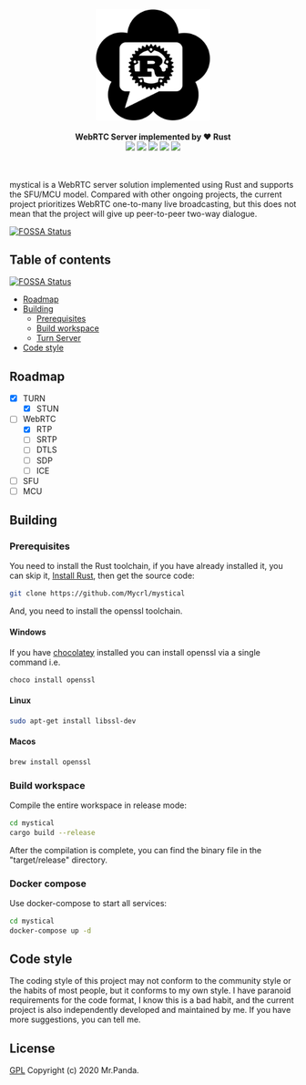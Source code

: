 <!--lint disable no-literal-urls-->
<div align="center">
  <img 
    alt="mystical"
    src="./logo.svg" 
    width="200px"
  />
</div>
<br/>
<div align="center">
  <strong>WebRTC Server implemented by ❤️ Rust</strong>
</div>
<div align="center">
  <img src="https://img.shields.io/github/workflow/status/Mycrl/mystical/mystical Tests"/>
  <img src="https://img.shields.io/github/languages/top/Mycrl/mystical"/>
  <img src="https://img.shields.io/github/license/Mycrl/mystical"/>
  <img src="https://img.shields.io/github/issues/Mycrl/mystical"/>
  <img src="https://img.shields.io/github/stars/Mycrl/mystical"/>
</div>
<br/>
<br/>

mystical is a WebRTC server solution implemented using Rust and supports the SFU/MCU model. Compared with other ongoing projects, the current project prioritizes WebRTC one-to-many live broadcasting, but this does not mean that the project will give up peer-to-peer two-way dialogue.


[![FOSSA Status](https://app.fossa.com/api/projects/git%2Bgithub.com%2FMycrl%2Fmystical.svg?type=large)](https://app.fossa.com/projects/git%2Bgithub.com%2FMycrl%2Fmystical?ref=badge_large)

## Table of contents
[![FOSSA Status](https://app.fossa.com/api/projects/git%2Bgithub.com%2FMycrl%2Fmystical.svg?type=shield)](https://app.fossa.com/projects/git%2Bgithub.com%2FMycrl%2Fmystical?ref=badge_shield)


* [Roadmap](#roadmap)
* [Building](#building)
  * [Prerequisites](#prerequisites)
  * [Build workspace](#build-workspace)
  * [Turn Server](#turn-server)
* [Code style](#code-style)

## Roadmap

- [x] TURN
  - [x] STUN
- [ ] WebRTC
  - [x] RTP
  - [ ] SRTP
  - [ ] DTLS
  - [ ] SDP
  - [ ] ICE
- [ ] SFU
- [ ] MCU

## Building

### Prerequisites

You need to install the Rust toolchain, if you have already installed it, you can skip it, [Install Rust](https://www.rust-lang.org/tools/install), then get the source code:

```bash
git clone https://github.com/Mycrl/mystical
```

And, you need to install the openssl toolchain.

#### Windows

If you have [chocolatey](https://chocolatey.org/install) installed you can install openssl via a single command i.e.

```bash
choco install openssl
```

#### Linux

```bash
sudo apt-get install libssl-dev
```

#### Macos

```bash
brew install openssl
```

### Build workspace

Compile the entire workspace in release mode:

```bash
cd mystical
cargo build --release
```

After the compilation is complete, you can find the binary file in the "target/release" directory.

### Docker compose

Use docker-compose to start all services:

```bash
cd mystical
docker-compose up -d
```

## Code style

The coding style of this project may not conform to the community style or the habits of most people, but it conforms to my own style. I have paranoid requirements for the code format, I know this is a bad habit, and the current project is also independently developed and maintained by me. If you have more suggestions, you can tell me.

## License
[GPL](./LICENSE)
Copyright (c) 2020 Mr.Panda.